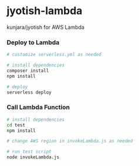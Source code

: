 # jyotish-lambda
kunjara/jyotish for AWS Lambda

### Deploy to Lambda

```bash
# customize serverless.yml as needed

# install dependencies
composer install
npm install

# deploy
serverless deploy
```
### Call Lambda Function

```bash
# install dependencies
cd test
npm install

# change AWS region in invokeLambda.js as needed

# run test script
node invokeLambda.js
```
